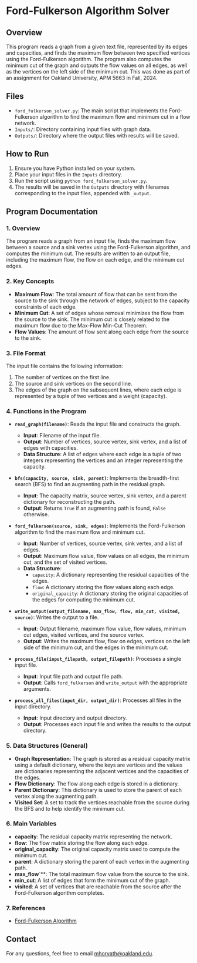 # Ford-Fulkerson Algorithm Solver

## Overview

This program reads a graph from a given text file, represented by its edges and capacities, and finds the maximum flow between two specified vertices using the Ford-Fulkerson algorithm. The program also computes the minimum cut of the graph and outputs the flow values on all edges, as well as the vertices on the left side of the minimum cut. This was done as part of an assignment for Oakland University, APM 5663 in Fall, 2024.

## Files

- `ford_fulkerson_solver.py`: The main script that implements the Ford-Fulkerson algorithm to find the maximum flow and minimum cut in a flow network.
- `Inputs/`: Directory containing input files with graph data.
- `Outputs/`: Directory where the output files with results will be saved.

## How to Run

1. Ensure you have Python installed on your system.
2. Place your input files in the `Inputs` directory.
3. Run the script using `python ford_fulkerson_solver.py`.
4. The results will be saved in the `Outputs` directory with filenames corresponding to the input files, appended with `_output`.

## Program Documentation

### 1. Overview

The program reads a graph from an input file, finds the maximum flow between a source and a sink vertex using the Ford-Fulkerson algorithm, and computes the minimum cut. The results are written to an output file, including the maximum flow, the flow on each edge, and the minimum cut edges.

### 2. Key Concepts

- **Maximum Flow**: The total amount of flow that can be sent from the source to the sink through the network of edges, subject to the capacity constraints of each edge.
- **Minimum Cut**: A set of edges whose removal minimizes the flow from the source to the sink. The minimum cut is closely related to the maximum flow due to the Max-Flow Min-Cut Theorem.
- **Flow Values**: The amount of flow sent along each edge from the source to the sink.

### 3. File Format

The input file contains the following information:
1. The number of vertices on the first line.
2. The source and sink vertices on the second line.
3. The edges of the graph on the subsequent lines, where each edge is represented by a tuple of two vertices and a weight (capacity).

### 4. Functions in the Program

- **`read_graph(filename)`**: Reads the input file and constructs the graph.
  - **Input**: Filename of the input file.
  - **Output**: Number of vertices, source vertex, sink vertex, and a list of edges with capacities.
  - **Data Structure**: A list of edges where each edge is a tuple of two integers representing the vertices and an integer representing the capacity.

- **`bfs(capacity, source, sink, parent)`**: Implements the breadth-first search (BFS) to find an augmenting path in the residual graph.
  - **Input**: The capacity matrix, source vertex, sink vertex, and a parent dictionary for reconstructing the path.
  - **Output**: Returns `True` if an augmenting path is found, `False` otherwise.

- **`ford_fulkerson(source, sink, edges)`**: Implements the Ford-Fulkerson algorithm to find the maximum flow and minimum cut.
  - **Input**: Number of vertices, source vertex, sink vertex, and a list of edges.
  - **Output**: Maximum flow value, flow values on all edges, the minimum cut, and the set of visited vertices.
  - **Data Structure**:
    - `capacity`: A dictionary representing the residual capacities of the edges.
    - `flow`: A dictionary storing the flow values along each edge.
    - `original_capacity`: A dictionary storing the original capacities of the edges for computing the minimum cut.

- **`write_output(output_filename, max_flow, flow, min_cut, visited, source)`**: Writes the output to a file.
  - **Input**: Output filename, maximum flow value, flow values, minimum cut edges, visited vertices, and the source vertex.
  - **Output**: Writes the maximum flow, flow on edges, vertices on the left side of the minimum cut, and the edges in the minimum cut.

- **`process_file(input_filepath, output_filepath)`**: Processes a single input file.
  - **Input**: Input file path and output file path.
  - **Output**: Calls `ford_fulkerson` and `write_output` with the appropriate arguments.

- **`process_all_files(input_dir, output_dir)`**: Processes all files in the input directory.
  - **Input**: Input directory and output directory.
  - **Output**: Processes each input file and writes the results to the output directory.

### 5. Data Structures (General)

- **Graph Representation**: The graph is stored as a residual capacity matrix using a default dictionary, where the keys are vertices and the values are dictionaries representing the adjacent vertices and the capacities of the edges.
- **Flow Dictionary**: The flow along each edge is stored in a dictionary.
- **Parent Dictionary**: This dictionary is used to store the parent of each vertex along the augmenting path.
- **Visited Set**: A set to track the vertices reachable from the source during the BFS and to help identify the minimum cut.

### 6. Main Variables

- **capacity**: The residual capacity matrix representing the network.
- **flow**: The flow matrix storing the flow along each edge.
- **original_capacity**: The original capacity matrix used to compute the minimum cut.
- **parent**: A dictionary storing the parent of each vertex in the augmenting path.
- **max_flow**`**: The total maximum flow value from the source to the sink.
- **min_cut**: A list of edges that form the minimum cut of the graph.
- **visited**: A set of vertices that are reachable from the source after the Ford-Fulkerson algorithm completes.

### 7. References

- [Ford-Fulkerson Algorithm](https://www.w3schools.com/dsa/dsa_algo_graphs_fordfulkerson.php#:~:text=Residual%20Network%20in%20Ford%2DFulkerson&text=The%20residual%20capacity%20can%20be,of%20flow%20through%20that%20edge.)

## Contact

For any questions, feel free to email mhorvath@oakland.edu.

